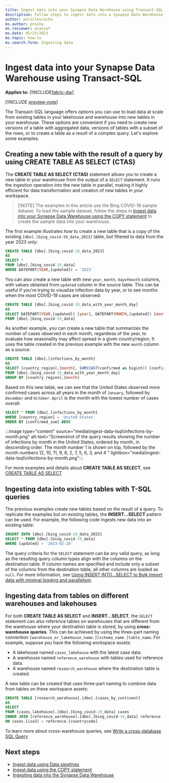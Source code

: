 ```yaml
---
title: Ingest data into your Synapse Data Warehouse using Transact-SQL
description: Follow steps to ingest data into a Synapse Data Warehouse table using Transact-SQL
author: periclesrocha
ms.author: procha
ms.reviewer: wiassaf
ms.date: 05/23/2023
ms.topic: how-to
ms.search.form: Ingesting data
---
```


# Ingest data into your Synapse Data Warehouse using Transact-SQL

**Applies to:** [!INCLUDE[fabric-dw](includes/applies-to-version/fabric-dw.md)]

[!INCLUDE [preview-note](../includes/preview-note.md)]

The Transact-SQL language offers options you can use to load data at scale from existing tables in your lakehouse and warehouse into new tables in your warehouse. These options are convenient if you need to create new versions of a table with aggregated data, versions of tables with a subset of the rows, or to create a table as a result of a complex query. Let's explore some examples.

## Creating a new table with the result of a query by using CREATE TABLE AS SELECT (CTAS)

The **CREATE TABLE AS SELECT (CTAS)** statement allows you to create a new table in your warehouse from the output of a `SELECT` statement. It runs the ingestion operation into the new table in parallel, making it highly efficient for data transformation and creation of new tables in your workspace.

>[!NOTE] The examples in this article use the Bing COVID-19 sample dataset. To load the sample dataset, follow the steps in [Ingest data into your Synapse Data Warehouse using the COPY statement](ingest-data-copy.md) to create the sample data into your warehouse.

The first example illustrates how to create a new table that is a copy of the existing `[dbo].[bing_covid-19_data_2023]` table, but filtered to data from the year 2023 only:

```sql
CREATE TABLE [dbo].[bing_covid-19_data_2023]
AS
SELECT * 
FROM [dbo].[bing_covid-19_data] 
WHERE DATEPART(YEAR,[updated]) = '2023'
```

You can also create a new table with new `year`, `month`, `dayofmonth` columns, with values obtained from `updated` column in the source table. This can be useful if you're trying to visualize infection data by year, or to see months when the most COVID-19 cases are observed:

```sql
CREATE TABLE [dbo].[bing_covid-19_data_with_year_month_day]
AS
SELECT DATEPART(YEAR,[updated]) [year], DATEPART(MONTH,[updated]) [month], DATEPART(DAY,[updated]) [dayofmonth], * 
FROM [dbo].[bing_covid-19_data] 
```

As another example, you can create a new table that summarizes the number of cases observed in each month, regardless of the year, to evaluate how seasonality may affect spread in a given country/region. It uses the table created in the previous example with the new `month` column as a source: 

```sql
CREATE TABLE [dbo].[infections_by_month]
AS
SELECT [country_region],[month], SUM(CAST(confirmed as bigint)) [confirmed_sum]
FROM [dbo].[bing_covid-19_data_with_year_month_day]
GROUP BY [country_region],[month]
```

Based on this new table, we can see that the United States observed more confirmed cases across all years in the month of `January`, followed by `December` and `October`. `April` is the month with the lowest number of cases overall:

```sql
SELECT * FROM [dbo].[infections_by_month]
WHERE [country_region] = 'United States'
ORDER BY [confirmed_sum] DESC
```

:::image type="content" source="media\ingest-data-tsql\infections-by-month.png" alt-text="Screenshot of the query results showing the number of infections by month in the United States, ordered by month, in descending order. The month number 1 is shown on top, followed by the month numbers 12, 10, 11, 9, 8, 2, 7, 5, 6, 3, and 4 " lightbox="media\ingest-data-tsql\infections-by-month.png":::

For more examples and details about **CREATE TABLE AS SELECT**, see [CREATE TABLE AS SELECT](/sql/t-sql/statements/create-table-as-select-azure-sql-data-warehouse?view=fabric&preserve-view=true)

## Ingesting data into existing tables with T-SQL queries

The previous examples create new tables based on the result of a query. To replicate the examples but on existing tables, the **INSERT...SELECT** pattern can be used. For example, the following code ingests new data into an existing table:

```sql
INSERT INTO [dbo].[bing_covid-19_data_2023]
SELECT * FROM [dbo].[bing_covid-19_data] 
WHERE [updated] > '2023-02-28'
```

The query criteria for the `SELECT` statement can be any valid query, as long as the resulting query column types align with the columns on the destination table. If column names are specified and include only a subset of the columns from the destination table, all other columns are loaded as `null`.  For more information, see [Using INSERT INTO...SELECT to Bulk Import data with minimal logging and parallelism](/sql/t-sql/statements/insert-transact-sql?#using-insert-intoselect-to-bulk-import-data-with-minimal-logging-and-parallelism). 

## Ingesting data from tables on different warehouses and lakehouses

For both **CREATE TABLE AS SELECT** and **INSERT...SELECT**, the `SELECT` statement can also reference tables on warehouses that are different from the warehouse where your destination table is stored, by using **cross-warehouse queries**. This can be achieved by using the three-part naming convention `[warehouse_or_lakehouse_name.][schema_name.]table_name`. For example, suppose you have the following workspace assets:

- A lakehouse named `cases_lakehouse` with the latest case data. 
- A warehouse named `reference_warehouse` with tables used for reference data.
- A warehouse named `research_warehouse` where the destination table is created. 

A new table can be created that uses three-part naming to combine data from tables on these workspace assets:

```sql
CREATE TABLE [research_warehouse].[dbo].[cases_by_continent]
AS
SELECT 
FROM [cases_lakehouse].[dbo].[bing_covid-19_data] cases
INNER JOIN [reference_warehouse].[dbo].[bing_covid-19_data] reference
ON cases.[iso3] = reference.[countrycode]
```

To learn more about cross-warehouse queries, see [Write a cross-database SQL Query](query-warehouse.md#write-a-cross-database-sql-query)


## Next steps

- [Ingest data using Data pipelines](ingest-data-pipelines.md)
- [Ingest data using the COPY statement](ingest-data-copy.md)
- [Ingesting data into the Synapse Data Warehouse](ingest-data.md)
